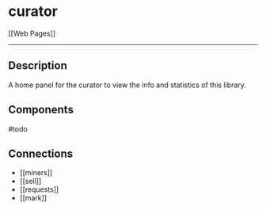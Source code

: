 # curator

[[Web Pages]]

---

## Description

A home panel for the curator to view the info and statistics of this library.

## Components

#todo

## Connections

* [[miners]]
* [[sell]]
* [[requests]]
* [[mark]]